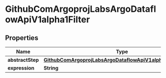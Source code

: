 

# GithubComArgoprojLabsArgoDataflowApiV1alpha1Filter


## Properties

Name | Type | Description | Notes
------------ | ------------- | ------------- | -------------
**abstractStep** | [**GithubComArgoprojLabsArgoDataflowApiV1alpha1AbstractStep**](GithubComArgoprojLabsArgoDataflowApiV1alpha1AbstractStep.md) |  |  [optional]
**expression** | **String** |  |  [optional]



